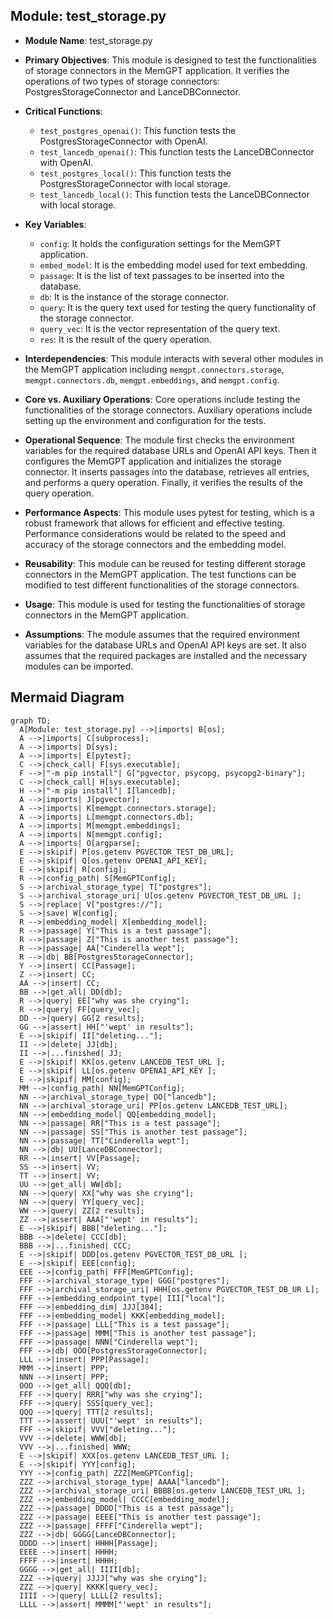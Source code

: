 ## Module: test_storage.py
- **Module Name**: test_storage.py

- **Primary Objectives**: This module is designed to test the functionalities of storage connectors in the MemGPT application. It verifies the operations of two types of storage connectors: PostgresStorageConnector and LanceDBConnector.

- **Critical Functions**: 
  - `test_postgres_openai()`: This function tests the PostgresStorageConnector with OpenAI.
  - `test_lancedb_openai()`: This function tests the LanceDBConnector with OpenAI.
  - `test_postgres_local()`: This function tests the PostgresStorageConnector with local storage.
  - `test_lancedb_local()`: This function tests the LanceDBConnector with local storage.

- **Key Variables**: 
  - `config`: It holds the configuration settings for the MemGPT application.
  - `embed_model`: It is the embedding model used for text embedding.
  - `passage`: It is the list of text passages to be inserted into the database.
  - `db`: It is the instance of the storage connector.
  - `query`: It is the query text used for testing the query functionality of the storage connector.
  - `query_vec`: It is the vector representation of the query text.
  - `res`: It is the result of the query operation.

- **Interdependencies**: This module interacts with several other modules in the MemGPT application including `memgpt.connectors.storage`, `memgpt.connectors.db`, `memgpt.embeddings`, and `memgpt.config`.

- **Core vs. Auxiliary Operations**: Core operations include testing the functionalities of the storage connectors. Auxiliary operations include setting up the environment and configuration for the tests.

- **Operational Sequence**: The module first checks the environment variables for the required database URLs and OpenAI API keys. Then it configures the MemGPT application and initializes the storage connector. It inserts passages into the database, retrieves all entries, and performs a query operation. Finally, it verifies the results of the query operation.

- **Performance Aspects**: This module uses pytest for testing, which is a robust framework that allows for efficient and effective testing. Performance considerations would be related to the speed and accuracy of the storage connectors and the embedding model.

- **Reusability**: This module can be reused for testing different storage connectors in the MemGPT application. The test functions can be modified to test different functionalities of the storage connectors.

- **Usage**: This module is used for testing the functionalities of storage connectors in the MemGPT application.

- **Assumptions**: The module assumes that the required environment variables for the database URLs and OpenAI API keys are set. It also assumes that the required packages are installed and the necessary modules can be imported.
## Mermaid Diagram
```mermaid
graph TD;
  A[Module: test_storage.py] -->|imports| B[os];
  A -->|imports| C[subprocess];
  A -->|imports| D[sys];
  A -->|imports| E[pytest];
  C -->|check_call| F[sys.executable];
  F -->|"-m pip install"| G["pgvector, psycopg, psycopg2-binary"];
  C -->|check_call| H[sys.executable];
  H -->|"-m pip install"| I[lancedb];
  A -->|imports| J[pgvector];
  A -->|imports| K[memgpt.connectors.storage];
  A -->|imports| L[memgpt.connectors.db];
  A -->|imports| M[memgpt.embeddings];
  A -->|imports| N[memgpt.config];
  A -->|imports| O[argparse];
  E -->|skipif| P[os.getenv PGVECTOR_TEST_DB_URL];
  E -->|skipif| Q[os.getenv OPENAI_API_KEY];
  E -->|skipif| R[config];
  R -->|config_path| S[MemGPTConfig];
  S -->|archival_storage_type| T["postgres"];
  S -->|archival_storage_uri| U[os.getenv PGVECTOR_TEST_DB_URL ];
  S -->|replace| V["postgres://"];
  S -->|save| W[config];
  R -->|embedding_model| X[embedding_model];
  R -->|passage| Y["This is a test passage"];
  R -->|passage| Z["This is another test passage"];
  R -->|passage| AA["Cinderella wept"];
  R -->|db| BB[PostgresStorageConnector];
  Y -->|insert| CC[Passage];
  Z -->|insert| CC;
  AA -->|insert| CC;
  BB -->|get_all| DD[db];
  R -->|query| EE["why was she crying"];
  R -->|query| FF[query_vec];
  DD -->|query| GG[2 results];
  GG -->|assert| HH["'wept' in results"];
  E -->|skipif| II["deleting..."];
  II -->|delete| JJ[db];
  II -->|...finished| JJ;
  E -->|skipif| KK[os.getenv LANCEDB_TEST_URL ];
  E -->|skipif| LL[os.getenv OPENAI_API_KEY ];
  E -->|skipif| MM[config];
  MM -->|config_path| NN[MemGPTConfig];
  NN -->|archival_storage_type| OO["lancedb"];
  NN -->|archival_storage_uri| PP[os.getenv LANCEDB_TEST_URL];
  NN -->|embedding_model| QQ[embedding_model];
  NN -->|passage| RR["This is a test passage"];
  NN -->|passage| SS["This is another test passage"];
  NN -->|passage| TT["Cinderella wept"];
  NN -->|db| UU[LanceDBConnector];
  RR -->|insert| VV[Passage];
  SS -->|insert| VV;
  TT -->|insert| VV;
  UU -->|get_all| WW[db];
  NN -->|query| XX["why was she crying"];
  NN -->|query| YY[query_vec];
  WW -->|query| ZZ[2 results];
  ZZ -->|assert| AAA["'wept' in results"];
  E -->|skipif| BBB["deleting..."];
  BBB -->|delete| CCC[db];
  BBB -->|...finished| CCC;
  E -->|skipif| DDD[os.getenv PGVECTOR_TEST_DB_URL ];
  E -->|skipif| EEE[config];
  EEE -->|config_path| FFF[MemGPTConfig];
  FFF -->|archival_storage_type| GGG["postgres"];
  FFF -->|archival_storage_uri| HHH[os.getenv PGVECTOR_TEST_DB_UR L];
  FFF -->|embedding_endpoint_type| III["local"];
  FFF -->|embedding_dim| JJJ[384];
  FFF -->|embedding_model| KKK[embedding_model];
  FFF -->|passage| LLL["This is a test passage"];
  FFF -->|passage| MMM["This is another test passage"];
  FFF -->|passage| NNN["Cinderella wept"];
  FFF -->|db| OOO[PostgresStorageConnector];
  LLL -->|insert| PPP[Passage];
  MMM -->|insert| PPP;
  NNN -->|insert| PPP;
  OOO -->|get_all| QQQ[db];
  FFF -->|query| RRR["why was she crying"];
  FFF -->|query| SSS[query_vec];
  QQQ -->|query| TTT[2 results];
  TTT -->|assert| UUU["'wept' in results"];
  FFF -->|skipif| VVV["deleting..."];
  VVV -->|delete| WWW[db];
  VVV -->|...finished| WWW;
  E -->|skipif| XXX[os.getenv LANCEDB_TEST_URL ];
  E -->|skipif| YYY[config];
  YYY -->|config_path| ZZZ[MemGPTConfig];
  ZZZ -->|archival_storage_type| AAAA["lancedb"];
  ZZZ -->|archival_storage_uri| BBBB[os.getenv LANCEDB_TEST_URL ];
  ZZZ -->|embedding_model| CCCC[embedding_model];
  ZZZ -->|passage| DDDD["This is a test passage"];
  ZZZ -->|passage| EEEE["This is another test passage"];
  ZZZ -->|passage| FFFF["Cinderella wept"];
  ZZZ -->|db| GGGG[LanceDBConnector];
  DDDD -->|insert| HHHH[Passage];
  EEEE -->|insert| HHHH;
  FFFF -->|insert| HHHH;
  GGGG -->|get_all| IIII[db];
  ZZZ -->|query| JJJJ["why was she crying"];
  ZZZ -->|query| KKKK[query_vec];
  IIII -->|query| LLLL[2 results];
  LLLL -->|assert| MMMM["'wept' in results"];
```
